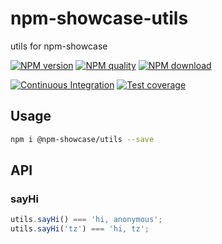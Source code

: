 # npm-showcase-utils

utils for npm-showcase

[![NPM version](https://img.shields.io/npm/v/@npm-showcase/utils.svg?style=flat-square)](https://npmjs.org/package/@npm-showcase/utils)
[![NPM quality](http://npm.packagequality.com/shield/@npm-showcase/utils.svg?style=flat-square)](http://packagequality.com/#?package=@npm-showcase/utils)
[![NPM download](https://img.shields.io/npm/dm/@npm-showcase/utils.svg?style=flat-square)](https://npmjs.org/package/@npm-showcase/utils)

[![Continuous Integration](https://github.com/atian25/npm-showcase-utils/actions/workflows/nodejs.yml/badge.svg)](https://github.com/atian25/npm-showcase-utils/actions/workflows/nodejs.yml)
[![Test coverage](https://img.shields.io/codecov/c/github/atian25/npm-showcase-utils.svg?style=flat-square)](https://codecov.io/gh/atian25/npm-showcase-utils)
## Usage

```bash
npm i @npm-showcase/utils --save
```

## API

### sayHi

```js
utils.sayHi() === 'hi, anonymous';
utils.sayHi('tz') === 'hi, tz';
```
